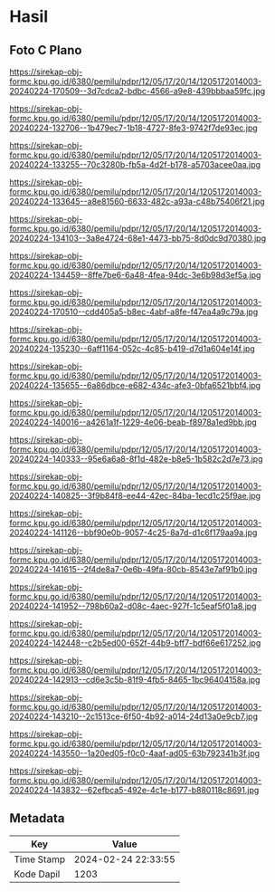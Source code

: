 # Hasil

## Foto C Plano

https://sirekap-obj-formc.kpu.go.id/6380/pemilu/pdpr/12/05/17/20/14/1205172014003-20240224-170509--3d7cdca2-bdbc-4566-a9e8-439bbbaa59fc.jpg

https://sirekap-obj-formc.kpu.go.id/6380/pemilu/pdpr/12/05/17/20/14/1205172014003-20240224-132706--1b479ec7-1b18-4727-8fe3-9742f7de93ec.jpg

https://sirekap-obj-formc.kpu.go.id/6380/pemilu/pdpr/12/05/17/20/14/1205172014003-20240224-133255--70c3280b-fb5a-4d2f-b178-a5703acee0aa.jpg

https://sirekap-obj-formc.kpu.go.id/6380/pemilu/pdpr/12/05/17/20/14/1205172014003-20240224-133645--a8e81560-6633-482c-a93a-c48b75406f21.jpg

https://sirekap-obj-formc.kpu.go.id/6380/pemilu/pdpr/12/05/17/20/14/1205172014003-20240224-134103--3a8e4724-68e1-4473-bb75-8d0dc9d70380.jpg

https://sirekap-obj-formc.kpu.go.id/6380/pemilu/pdpr/12/05/17/20/14/1205172014003-20240224-134459--8ffe7be6-6a48-4fea-94dc-3e6b98d3ef5a.jpg

https://sirekap-obj-formc.kpu.go.id/6380/pemilu/pdpr/12/05/17/20/14/1205172014003-20240224-170510--cdd405a5-b8ec-4abf-a8fe-f47ea4a9c79a.jpg

https://sirekap-obj-formc.kpu.go.id/6380/pemilu/pdpr/12/05/17/20/14/1205172014003-20240224-135230--6aff1164-052c-4c85-b419-d7d1a604e14f.jpg

https://sirekap-obj-formc.kpu.go.id/6380/pemilu/pdpr/12/05/17/20/14/1205172014003-20240224-135655--6a86dbce-e682-434c-afe3-0bfa6521bbf4.jpg

https://sirekap-obj-formc.kpu.go.id/6380/pemilu/pdpr/12/05/17/20/14/1205172014003-20240224-140016--a4261a1f-1229-4e06-beab-f8978a1ed9bb.jpg

https://sirekap-obj-formc.kpu.go.id/6380/pemilu/pdpr/12/05/17/20/14/1205172014003-20240224-140333--95e6a6a8-8f1d-482e-b8e5-1b582c2d7e73.jpg

https://sirekap-obj-formc.kpu.go.id/6380/pemilu/pdpr/12/05/17/20/14/1205172014003-20240224-140825--3f9b84f8-ee44-42ec-84ba-1ecd1c25f9ae.jpg

https://sirekap-obj-formc.kpu.go.id/6380/pemilu/pdpr/12/05/17/20/14/1205172014003-20240224-141126--bbf90e0b-9057-4c25-8a7d-d1c6f179aa9a.jpg

https://sirekap-obj-formc.kpu.go.id/6380/pemilu/pdpr/12/05/17/20/14/1205172014003-20240224-141615--2f4de8a7-0e6b-49fa-80cb-8543e7af91b0.jpg

https://sirekap-obj-formc.kpu.go.id/6380/pemilu/pdpr/12/05/17/20/14/1205172014003-20240224-141952--798b60a2-d08c-4aec-927f-1c5eaf5f01a8.jpg

https://sirekap-obj-formc.kpu.go.id/6380/pemilu/pdpr/12/05/17/20/14/1205172014003-20240224-142448--c2b5ed00-652f-44b9-bff7-bdf66e617252.jpg

https://sirekap-obj-formc.kpu.go.id/6380/pemilu/pdpr/12/05/17/20/14/1205172014003-20240224-142913--cd6e3c5b-81f9-4fb5-8465-1bc96404158a.jpg

https://sirekap-obj-formc.kpu.go.id/6380/pemilu/pdpr/12/05/17/20/14/1205172014003-20240224-143210--2c1513ce-6f50-4b92-a014-24d13a0e9cb7.jpg

https://sirekap-obj-formc.kpu.go.id/6380/pemilu/pdpr/12/05/17/20/14/1205172014003-20240224-143550--1a20ed05-f0c0-4aaf-ad05-63b792341b3f.jpg

https://sirekap-obj-formc.kpu.go.id/6380/pemilu/pdpr/12/05/17/20/14/1205172014003-20240224-143832--62efbca5-492e-4c1e-b177-b880118c8691.jpg


## Metadata

| Key        | Value               |
| ---------- | ------------------- |
| Time Stamp | 2024-02-24 22:33:55 |
| Kode Dapil | 1203                |



